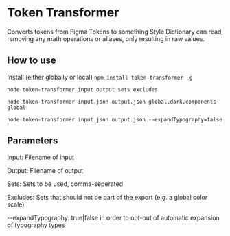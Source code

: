 # Token Transformer

Converts tokens from Figma Tokens to something Style Dictionary can read, removing any math operations or aliases, only resulting in raw values.

## How to use

Install (either globally or local)
`npm install token-transformer -g`

`node token-transformer input output sets excludes`

`node token-transformer input.json output.json global,dark,components global`

`node token-transformer input.json output.json --expandTypography=false`

## Parameters

Input: Filename of input

Output: Filename of output

Sets: Sets to be used, comma-seperated

Excludes: Sets that should not be part of the export (e.g. a global color scale)

--expandTypography: true|false in order to opt-out of automatic expansion of typography types

